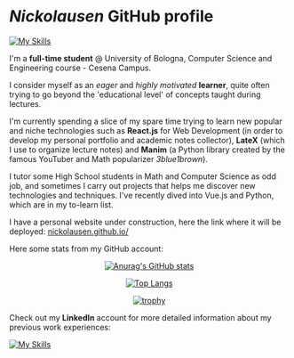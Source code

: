 # _Nickolausen_ GitHub profile
[![My Skills](https://skillicons.dev/icons?i=js,jquery,html,css,react,vite,figma,latex,java,kotlin,py,c,cs,dotnet,github)](https://skillicons.dev)

I'm a **full-time student** @ University of Bologna, Computer Science and Engineering course - Cesena Campus. 

I consider myself as an _eager_ and _highly motivated_ **learner**, quite often trying to go beyond the 'educational level' of concepts taught during lectures.

I'm currently spending a slice of my spare time trying to learn new popular and niche technologies such as **React.js** for Web Development (in order to develop my personal portfolio and academic notes collector), **LateX** (which I use to organize lecture notes) and **Manim** (a Python library created by the famous YouTuber and Math popularizer _3blue1brown_).

I tutor some High School students in Math and Computer Science as odd job, and sometimes I carry out projects that helps me discover new technologies and techniques. I've recently dived into Vue.js and Python, which are in my to-learn list.

I have a personal website under construction, here the link where it will be deployed: [nickolausen.github.io/](nickolausen.github.io/)

Here some stats from my GitHub account:
<div align="center">
  
  [![Anurag's GitHub stats](https://github-readme-stats.vercel.app/api?username=nickolausen)](https://github.com/nickolausen/github-readme-stats)
  
  [![Top Langs](https://github-readme-stats.vercel.app/api/top-langs/?username=nickolausen)](https://github.com/nickolausen/github-readme-stats) 

  [![trophy](https://github-profile-trophy.vercel.app/?username=nickolausen)](https://github.com/ryo-ma/github-profile-trophy)
</div>


Check out my **LinkedIn** account for more detailed information about my previous work experiences: 

[![My Skills](https://skillicons.dev/icons?i=linkedin)](https://www.linkedin.com/in/nicholas-magi-23a5a2240/)

